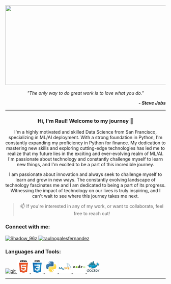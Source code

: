 <img src="https://media.giphy.com/media/pOEbLRT4SwD35IELiQ/giphy.gif" width="1000" height="250" />

<p align="center"> <i>"The only way to do great work is to love what you do."</i></p>
<p align="right"> <b><i> - Steve Jobs</b></i></p>

---

<h3 align="center"><b> Hi, I'm Raul! Welcome to my journey  👋</b></h3>

<p align="center"> I'm a highly motivated and skilled Data Science from San Francisco, specializing in ML/AI deployment. With a strong foundation in Python, I'm constantly expanding my proficiency in Python for finance. My dedication to mastering new skills and exploring cutting-edge technologies has led me to realize that my future lies in the exciting and ever-evolving realm of ML/AI. I'm passionate about technology and constantly challenge myself to learn new things, and I'm excited to be a part of this incredible journey. </p>

<p align="center"> I am passionate about innovation and always seek to challenge myself to learn and grow in new ways. The constantly evolving landscape of technology fascinates me and I am dedicated to being a part of its progress. Witnessing the impact of technology on our lives is truly inspiring, and I can't wait to see where this journey takes me next. </p>

> <p align="center"> 📫  If you're interested in any of my work, or want to collaborate, feel free to reach out!

<h3 align="left">Connect with me:</h3>

<p align="left">
  <a href="https://twitter.com/Shadow_96z" target="blank">
    <img align="center" src="https://raw.githubusercontent.com/rahuldkjain/github-profile-readme-generator/master/src/images/icons/Social/twitter.svg" alt="Shadow_96z" height="30" width="40" />
  </a>
  <a href="https://www.linkedin.com/in/raulnogalesfernandez/" target="blank">
    <img align="center" src="https://raw.githubusercontent.com/rahuldkjain/github-profile-readme-generator/master/src/images/icons/Social/linked-in-alt.svg" alt="raulnogalesfernandez" height="30" width="40" />
  </a>
</p>


<h3 align="left">Languages and Tools:</h3>

<p align="left">
  
  </a>
  
  
 
  <a href="https://git-scm.com/" target="_blank" rel="noreferrer"> 
    <img src="https://www.vectorlogo.zone/logos/git-scm/git-scm-icon.svg" alt="git" width="40" height="40"/> 
  </a> 
  <a href="https://www.w3.org/html/" target="_blank" rel="noreferrer"> 
    <img src="https://raw.githubusercontent.com/devicons/devicon/master/icons/html5/html5-original-wordmark.svg" alt="html5" width="40" height="40"/> 
  </a> 
  <a href="https://www.w3schools.com/css/" target="_blank" rel="noreferrer"> 
    <img src="https://raw.githubusercontent.com/devicons/devicon/master/icons/css3/css3-original-wordmark.svg" alt="css3" width="40" height="40"/> 
  </a> 
  <a href="https://www.python.org" target="_blank" rel="noreferrer"> 
    <img src="https://raw.githubusercontent.com/devicons/devicon/master/icons/python/python-original.svg" alt="python" width="40" height="40"/> 
  </a>
  <a href="https://www.mysql.com/" target="_blank" rel="noreferrer"> 
    <img src="https://raw.githubusercontent.com/devicons/devicon/master/icons/mysql/mysql-original-wordmark.svg" alt="mysql" width="40" height="40"/> 
  </a> 
  <a href="https://nodejs.org" target="_blank" rel="noreferrer"> 
    <img src="https://raw.githubusercontent.com/devicons/devicon/master/icons/nodejs/nodejs-original-wordmark.svg" alt="nodejs" width="40" height="40"/> 
  </a>   
  <a href="https://www.docker.com/" target="_blank" rel="noreferrer"> 
    <img src="https://raw.githubusercontent.com/devicons/devicon/master/icons/docker/docker-original-wordmark.svg" alt="docker" width="40" height="40"/> 
</p>

<!--

<h3 align="center"<b> Projects & Interests </b></h3>

<p align="center">
<a href="https://github.com/danielclark00/A.I">
  <img align="center" src="https://github-readme-stats.vercel.app/api/pin/?username=danielclark00&repo=A.I&theme=github_dark" />
</a>

<a href="https://github.com/danielclark00/Robotics">
  <img align="center" src="https://github-readme-stats.vercel.app/api/pin/?username=danielclark00&repo=Robotics&theme=github_dark" />
</a>

<a href="https://github.com/danielclark00/Blockchain">
  <img align="center" src="https://github-readme-stats.vercel.app/api/pin/?username=danielclark00&repo=Blockchain&theme=github_dark" />
</a>

<a href="https://github.com/danielclark00/Neuromorphic">
  <img align="center" src="https://github-readme-stats.vercel.app/api/pin/?username=danielclark00&repo=Neuromorphic&theme=github_dark" />
</a>

<a href="https://github.com/danielclark00/Unreal-Engine">
  <img align="center" src="https://github-readme-stats.vercel.app/api/pin/?username=danielclark00&repo=Simulation&theme=github_dark" />
</a>

<a href="https://github.com/danielclark00/Quantum-Computing">
  <img align="center" src="https://github-readme-stats.vercel.app/api/pin/?username=danielclark00&repo=Quantum-Computing&theme=github_dark" />
</a>
</p>

-->
---

<!--
<h3 align="center"><b> GitHub Stats & Trophy's 🏆</b></h3>

<a href="https://github.com/danielclark00/github-profile-trophy">
  <img align="center" src="https://github-profile-trophy.vercel.app/?username=danielclark00&theme=darkhub&margin-w=15&no-bg=true&no-frame=true&rank=SECRET,SSS,SS,S,AAA,AA,A,B,C" width="100%" />
</a> 


<a align="left" href="https://github.com/danielclark00/github-readme-stats">
  <img align="center" src="https://github-readme-stats.vercel.app/api?username=danielclark00&show_icons=true&theme=github_dark&hide_title=true&layout=compact" width="49%" />
</a>

<a align="right" href="https://github.com/danielclark00/github-readme-stats">
  <img align="center" src="https://github-readme-stats.vercel.app/api/top-langs/?username=danielclark00&layout=compact&show_icons=true&theme=github_dark" width="49%" height="170"/>
</a>

---
-->
